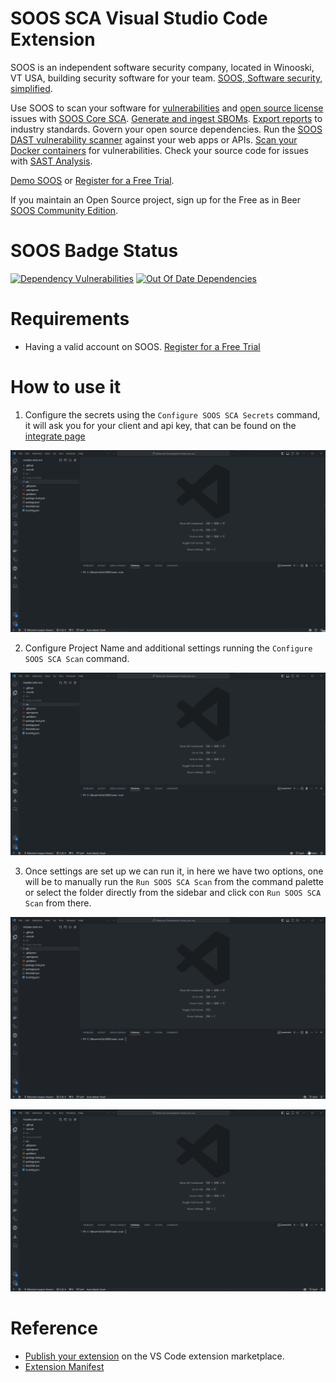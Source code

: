 # SOOS SCA Visual Studio Code Extension

SOOS is an independent software security company, located in Winooski, VT USA, building security software for your team. [SOOS, Software security, simplified](https://soos.io).

Use SOOS to scan your software for [vulnerabilities](https://app.soos.io/research/vulnerabilities) and [open source license](https://app.soos.io/research/licenses) issues with [SOOS Core SCA](https://soos.io/products/sca). [Generate and ingest SBOMs](https://soos.io/products/sbom-manager). [Export reports](https://kb.soos.io/help/soos-reports-for-export) to industry standards. Govern your open source dependencies. Run the [SOOS DAST vulnerability scanner](https://soos.io/products/dast) against your web apps or APIs. [Scan your Docker containers](https://soos.io/products/containers) for vulnerabilities. Check your source code for issues with [SAST Analysis](https://soos.io/products/sast).

[Demo SOOS](https://app.soos.io/demo) or [Register for a Free Trial](https://app.soos.io/register).

If you maintain an Open Source project, sign up for the Free as in Beer [SOOS Community Edition](https://soos.io/products/community-edition).

# SOOS Badge Status
[![Dependency Vulnerabilities](https://img.shields.io/endpoint?url=https%3A%2F%2Fapi-hooks.soos.io%2Fapi%2Fshieldsio-badges%3FbadgeType%3DDependencyVulnerabilities%26pid%3Dlv39d1gik%26branchName%3Dmain)](https://app.soos.io)
[![Out Of Date Dependencies](https://img.shields.io/endpoint?url=https%3A%2F%2Fapi-hooks.soos.io%2Fapi%2Fshieldsio-badges%3FbadgeType%3DOutOfDateDependencies%26pid%3Dlv39d1gik%26branchName%3Dmain)](https://app.soos.io)

# Requirements

- Having a valid account on SOOS. [Register for a Free Trial](https://app.soos.io/register)

# How to use it

1. Configure the secrets using the `Configure SOOS SCA Secrets` command, it will ask you for your client and api key, that can be found on the [integrate page](https://app.soos.io/integrate/sca/)

![Configure secrets](./assets/Configure_Secrets.gif)

2. Configure Project Name and additional settings running the `Configure SOOS SCA Scan` command.

![Configure settings](./assets/Configure_Settings.gif)

3. Once settings are set up we can run it, in here we have two options, one will be to manually run the `Run SOOS SCA Scan` from the command palette or select the folder directly from the sidebar and click con `Run SOOS SCA Scan` from there.

![Perform scan from command](./assets/Perform_Scan_command.gif)

![Perform scan from menu](./assets/Perform_Scan_Menu.gif)

# Reference

- [Publish your extension](https://code.visualstudio.com/api/working-with-extensions/publishing-extension) on the VS Code extension marketplace.
- [Extension Manifest](https://vscode-docs.readthedocs.io/en/latest/extensionAPI/extension-manifest/)
